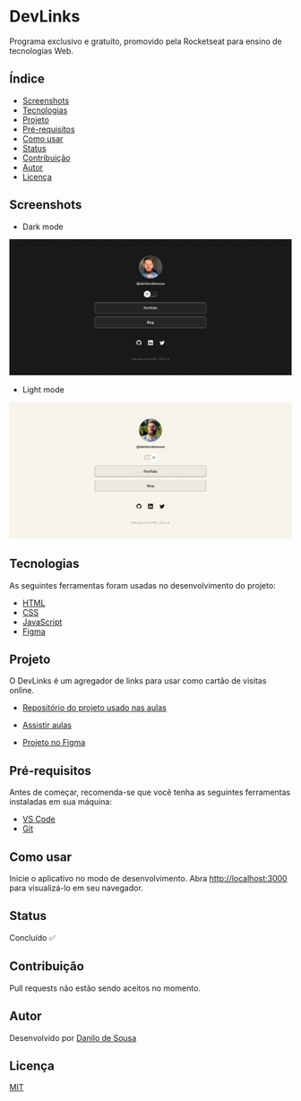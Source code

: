 # DevLinks

Programa exclusivo e gratuito, promovido pela Rocketseat para ensino de tecnologias Web.

## Índice

<!--ts-->

- [Screenshots](#screenshots)
- [Tecnologias](#tecnologias)
- [Projeto](#projeto)
- [Pré-requisitos](#pré-requisitos)
- [Como usar](#como-usar)
- [Status](#status)
- [Contribuição](#contribuição)
- [Autor](#autor)
- [Licença](#licença)
<!--te-->

## Screenshots

- Dark mode

![SignUp Mobile](./public/screenshots/screenshot-127.0.0.1_5500-2023.01.15-21_09_38.png)

- Light mode

![SignUp Mobile](./public/screenshots/screenshot-127.0.0.1_5500-2023.01.15-21_37_33.png)

## Tecnologias

As seguintes ferramentas foram usadas no desenvolvimento do projeto:

- [HTML](https://developer.mozilla.org/en-US/docs/Web/HTML)
- [CSS](https://developer.mozilla.org/en-US/docs/Web/CSS)
- [JavaScript](https://developer.mozilla.org/en-US/docs/Web/JavaScript)
- [Figma](https://www.figma.com/)

## Projeto

O DevLinks é um agregador de links para usar como cartão de visitas online.

- [Repositório do projeto usado nas aulas](https://maykbrito.github.io/devlinks)

- [Assistir aulas](https://lp.rocketseat.com.br/devlinks/inscricao)

- [Projeto no Figma](https://www.figma.com/community/file/1187422022288947321)

## Pré-requisitos

Antes de começar, recomenda-se que você tenha as seguintes ferramentas instaladas em sua máquina:

- [VS Code](https://code.visualstudio.com/)
- [Git](https://git-scm.com)

## Como usar

Inicie o aplicativo no modo de desenvolvimento. Abra [http://localhost:3000](http://localhost:5500) para visualizá-lo em seu navegador.

## Status

Concluído ✅

## Contribuição

Pull requests não estão sendo aceitos no momento.

## Autor

Desenvolvido por [Danilo de Sousa](https://github.com/danilocdesousa)

## Licença

[MIT](https://choosealicense.com/licenses/mit/)
